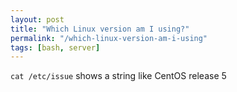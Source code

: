 ```yaml
---
layout: post
title: "Which Linux version am I using?"
permalink: "/which-linux-version-am-i-using"
tags: [bash, server]
---
```


<code>cat /etc/issue</code> shows a string like
CentOS release 5
